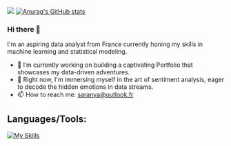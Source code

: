 ![](https://komarev.com/ghpvc/?username=SaranyaSelvaradjou)
[![Anurag's GitHub stats](https://github-readme-stats.vercel.app/api?username=SaranyaSelvaradjou)](https://github.com/anuraghazra/github-readme-stats)
### Hi there 👋

I'm an aspiring data analyst from France currently honing my skills in machine learning and statistical modeling.
<!--
**SaranyaSelvaradjou/SaranyaSelvaradjou** is a ✨ _special_ ✨ repository because its `README.md` (this file) appears on your GitHub profile.

Here are some ideas to get you started:

- 🔭 I’m currently working on building a captivating Portfolio that showcases my data-driven adventures.
- 🌱 I’m currently learning ...
- 👯 I’m looking to collaborate on ...
- 🤔 I’m looking for help with ...
- 💬 Ask me about ...
- 📫 How to reach me: saranya@outlook.fr
- 😄 Pronouns: ...
- ⚡ Fun fact: ...
-->


- 🔭 I’m currently working on building a captivating Portfolio that showcases my data-driven adventures.
- 🌱  Right now, I'm immersing myself in the art of sentiment analysis, eager to decode the hidden emotions in data streams.
- 📫 How to reach me: saranya@outlook.fr

## Languages/Tools:
[![My Skills](https://skillicons.dev/icons?i=ai,discord,flask,r,matlab,mysql,py&theme=light)](https://skillicons.dev)
                                                          
                                                                
                                                                
                                                                
                                                                
                                                                
                                                                
                                                                
                                                                
                                                                
                                                                
                                                        
